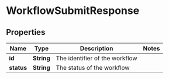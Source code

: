 

# WorkflowSubmitResponse


## Properties

| Name | Type | Description | Notes |
|------------ | ------------- | ------------- | -------------|
|**id** | **String** | The identifier of the workflow |  |
|**status** | **String** | The status of the workflow |  |



